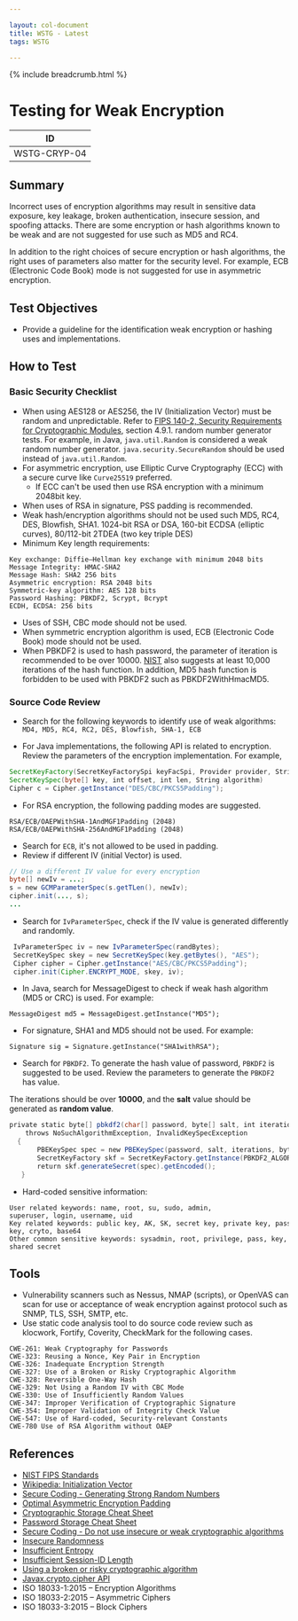 ```yaml
---

layout: col-document
title: WSTG - Latest
tags: WSTG

---
```


{% include breadcrumb.html %}
# Testing for Weak Encryption

|ID          |
|------------|
|WSTG-CRYP-04|

## Summary

Incorrect uses of encryption algorithms may result in sensitive data exposure, key leakage, broken authentication, insecure session, and spoofing attacks. There are some encryption or hash algorithms known to be weak and are not suggested for use such as MD5 and RC4.

In addition to the right choices of secure encryption or hash algorithms, the right uses of parameters also matter for the security level. For example, ECB (Electronic Code Book) mode is not suggested for use in asymmetric encryption.

## Test Objectives

- Provide a guideline for the identification weak encryption or hashing uses and implementations.

## How to Test

### Basic Security Checklist

- When using AES128 or AES256, the IV (Initialization Vector) must be random and unpredictable. Refer to [FIPS 140-2, Security Requirements for Cryptographic Modules](https://csrc.nist.gov/publications/detail/fips/140/2/final), section 4.9.1. random number generator tests. For example, in Java, `java.util.Random` is considered a weak random number generator. `java.security.SecureRandom` should be used instead of `java.util.Random`.
- For asymmetric encryption, use Elliptic Curve Cryptography (ECC) with a secure curve like `Curve25519` preferred.
    - If ECC can't be used then use RSA encryption with a minimum 2048bit key.
- When uses of RSA in signature, PSS padding is recommended.
- Weak hash/encryption algorithms should not be used such MD5, RC4, DES, Blowfish, SHA1. 1024-bit RSA or DSA, 160-bit ECDSA (elliptic curves), 80/112-bit 2TDEA (two key triple DES)
- Minimum Key length requirements:

```text
Key exchange: Diffie–Hellman key exchange with minimum 2048 bits
Message Integrity: HMAC-SHA2
Message Hash: SHA2 256 bits
Asymmetric encryption: RSA 2048 bits
Symmetric-key algorithm: AES 128 bits
Password Hashing: PBKDF2, Scrypt, Bcrypt
ECDH, ECDSA: 256 bits
```

- Uses of SSH, CBC mode should not be used.
- When symmetric encryption algorithm is used, ECB (Electronic Code Book) mode should not be used.
- When PBKDF2 is used to hash password, the parameter of iteration is recommended to be over 10000. [NIST](https://pages.nist.gov/800-63-3/sp800-63b.html#sec5) also suggests at least 10,000 iterations of the hash function. In addition, MD5 hash function is forbidden to be used with PBKDF2 such as PBKDF2WithHmacMD5.

### Source Code Review

- Search for the following keywords to identify use of weak algorithms: `MD4, MD5, RC4, RC2, DES, Blowfish, SHA-1, ECB`

- For Java implementations, the following API is related to encryption. Review the parameters of the encryption implementation. For example,

```java
SecretKeyFactory(SecretKeyFactorySpi keyFacSpi, Provider provider, String algorithm)
SecretKeySpec(byte[] key, int offset, int len, String algorithm)
Cipher c = Cipher.getInstance("DES/CBC/PKCS5Padding");
```

- For RSA encryption, the following padding modes are suggested.

```text
RSA/ECB/OAEPWithSHA-1AndMGF1Padding (2048)
RSA/ECB/OAEPWithSHA-256AndMGF1Padding (2048)
```

- Search for `ECB`, it's not allowed to be used in padding.
- Review if different IV (initial Vector) is used.

```java
// Use a different IV value for every encryption
byte[] newIv = ...;
s = new GCMParameterSpec(s.getTLen(), newIv);
cipher.init(..., s);
...
```

- Search for `IvParameterSpec`, check if the IV value is generated differently and randomly.

```java
 IvParameterSpec iv = new IvParameterSpec(randBytes);
 SecretKeySpec skey = new SecretKeySpec(key.getBytes(), "AES");
 Cipher cipher = Cipher.getInstance("AES/CBC/PKCS5Padding");
 cipher.init(Cipher.ENCRYPT_MODE, skey, iv);
```

- In Java, search for MessageDigest to check if weak hash algorithm (MD5 or CRC) is used. For example:

`MessageDigest md5 = MessageDigest.getInstance("MD5");`

- For signature, SHA1 and MD5 should not be used. For example:

`Signature sig = Signature.getInstance("SHA1withRSA");`

- Search for `PBKDF2`. To generate the hash value of password, `PBKDF2` is suggested to be used. Review the parameters to generate the `PBKDF2` has value.

The iterations should be over **10000**, and the **salt** value should be generated as **random value**.

```java
private static byte[] pbkdf2(char[] password, byte[] salt, int iterations, int bytes)
    throws NoSuchAlgorithmException, InvalidKeySpecException
  {
       PBEKeySpec spec = new PBEKeySpec(password, salt, iterations, bytes * 8);
       SecretKeyFactory skf = SecretKeyFactory.getInstance(PBKDF2_ALGORITHM);
       return skf.generateSecret(spec).getEncoded();
   }
```

- Hard-coded sensitive information:

```text
User related keywords: name, root, su, sudo, admin, superuser, login, username, uid
Key related keywords: public key, AK, SK, secret key, private key, passwd, password, pwd, share key, shared key, cryto, base64
Other common sensitive keywords: sysadmin, root, privilege, pass, key, code, master, admin, uname, session, token, Oauth, privatekey, shared secret
```

## Tools

- Vulnerability scanners such as Nessus, NMAP (scripts), or OpenVAS can scan for use or acceptance of weak encryption against protocol such as SNMP, TLS, SSH, SMTP, etc.
- Use static code analysis tool to do source code review such as klocwork, Fortify, Coverity, CheckMark for the following cases.

```text
CWE-261: Weak Cryptography for Passwords
CWE-323: Reusing a Nonce, Key Pair in Encryption
CWE-326: Inadequate Encryption Strength
CWE-327: Use of a Broken or Risky Cryptographic Algorithm
CWE-328: Reversible One-Way Hash
CWE-329: Not Using a Random IV with CBC Mode
CWE-330: Use of Insufficiently Random Values
CWE-347: Improper Verification of Cryptographic Signature
CWE-354: Improper Validation of Integrity Check Value
CWE-547: Use of Hard-coded, Security-relevant Constants
CWE-780 Use of RSA Algorithm without OAEP
```

## References

- [NIST FIPS Standards](https://csrc.nist.gov/publications/fips)
- [Wikipedia: Initialization Vector](https://en.wikipedia.org/wiki/Initialization_vector)
- [Secure Coding - Generating Strong Random Numbers](https://www.securecoding.cert.org/confluence/display/java/MSC02-J.+Generate+strong+random+numbers)
- [Optimal Asymmetric Encryption Padding](https://en.wikipedia.org/wiki/Optimal_asymmetric_encryption_padding)
- [Cryptographic Storage Cheat Sheet](https://cheatsheetseries.owasp.org/cheatsheets/Cryptographic_Storage_Cheat_Sheet.html)
- [Password Storage Cheat Sheet](https://cheatsheetseries.owasp.org/cheatsheets/Password_Storage_Cheat_Sheet.html)
- [Secure Coding - Do not use insecure or weak cryptographic algorithms](https://www.securecoding.cert.org/confluence/display/java/MSC61-J.+Do+not+use+insecure+or+weak+cryptographic+algorithms)
- [Insecure Randomness](https://owasp.org/www-community/vulnerabilities/Insecure_Randomness)
- [Insufficient Entropy](https://owasp.org/www-community/vulnerabilities/Insufficient_Entropy)
- [Insufficient Session-ID Length](https://owasp.org/www-community/vulnerabilities/Insufficient_Session-ID_Length)
- [Using a broken or risky cryptographic algorithm](https://owasp.org/www-community/vulnerabilities/Using_a_broken_or_risky_cryptographic_algorithm)
- [Javax.crypto.cipher API](https://docs.oracle.com/javase/8/docs/api/javax/crypto/Cipher.html)
- ISO 18033-1:2015 – Encryption Algorithms
- ISO 18033-2:2015 – Asymmetric Ciphers
- ISO 18033-3:2015 – Block Ciphers
